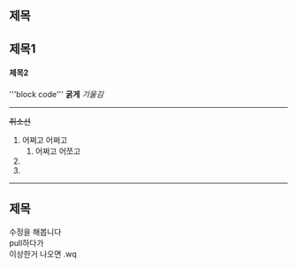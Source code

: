 ## 제목

## 제목1

#### 제목2

'''block code'''
**굵게**
*기울김*

***
~~취소선~~
1. 어쩌고 어쩌고
    1. 어쩌고 어쪼고
2.
3.

***

## 제목
수정을 해봅니다  
pull하다가   
이상한거 나오면 .wq

